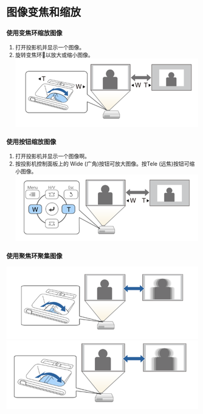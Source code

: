 # 图像变焦和缩放

### 使用变焦环缩放图像

1. 打开投影机并显示一个图像。
2. 旋转变焦环以放大或缩小图像。
 ![zoom1](../../images/zoom1.png)
   
### 使用按钮缩放图像

1. 打开投影机并显示一个图像啊。
2. 按投影机控制面板上的 Wide (广角)按钮可放大图像。按Tele (远焦)按钮可缩小图像。
![zoom2](../../images/zoom2.png)
   
### 使用聚焦环聚集图像
  ![zoom3](../../images/zoom3.png)
  ![zoom4](../../images/zoom4.png)
